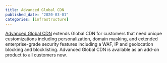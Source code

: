 ```yaml
---
title: Advanced Global CDN
published_date: "2020-03-01"
categories: [infrastructure]
---
```

[Advanced Global CDN](/guides/professional-services/advanced-global-cdn) extends Global CDN for customers that need unique customizations including personalization, domain masking, and extended enterprise-grade security features including a WAF, IP and geolocation blocking and blocklisting. Advanced Global CDN is available as an add-on product to all customers now.
